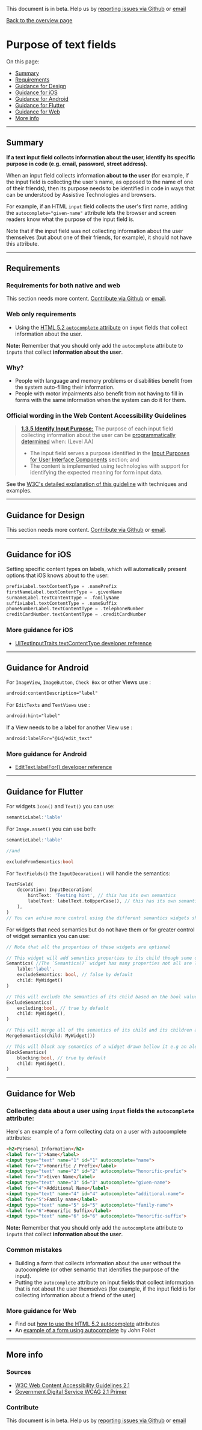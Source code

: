 This document is in beta. Help us by [reporting issues via Github](https://github.com/theappbusiness/accessibility-guidelines) or [email](mailto:jeanfrancois@theappbusiness.com)

[Back to the overview page](./../index.html)

# Purpose of text fields

On this page:
* [Summary](#summary)
* [Requirements](#requirements)
* [Guidance for Design](#guidance-for-design)
* [Guidance for iOS](#guidance-for-ios)
* [Guidance for Android](#guidance-for-android)
* [Guidance for Flutter](#guidance-for-flutter)
* [Guidance for Web](#guidance-for-web)
* [More info](#more-info)

---

## Summary

**If a text input field collects information about the user, identify its specific purpose in code (e.g. email, password, street address).**

When an input field collects information **about to the user** (for example, if the input field is collecting the user's name, as opposed to the name of one of their friends), then its purpose needs to be identified in code in ways that can be understood by Assistive Technologies and browsers.

For example, if an HTML `input` field collects the user's first name, adding the `autocomplete="given-name"` attribute lets the browser and screen readers know what the purpose of the input field is.

Note that if the input field was not collecting information about the user themselves (but about one of their friends, for example), it should not have this attribute.

---

## Requirements

### Requirements for both native and web

This section needs more content. [Contribute via Github](https://github.com/theappbusiness/accessibility-guidelines/) or [email](mailto:jeanfrancois@theappbusiness.com).

### Web only requirements

* Using the [HTML 5.2 `autocomplete` attribute](https://www.w3.org/TR/html52/sec-forms.html#sec-autofill) on `input` fields that collect information about the user.

**Note:** Remember that you should only add the `autocomplete` attribute to `input`s that collect **information about the user**.

### Why?

* People with language and memory problems or disabilities benefit from the system auto-filling their information.
* People with motor impairments also benefit from not having to fill in forms with the same information when the system can do it for them.

### Official wording in the Web Content Accessibility Guidelines

> [**1.3.5 Identify Input Purpose:**](https://www.w3.org/WAI/WCAG21/Understanding/identify-input-purpose.html) The purpose of each input field collecting information about the user can be [programmatically determined](https://www.w3.org/WAI/WCAG21/Understanding/identify-input-purpose.html#dfn-programmatically-determined) when: (Level AA)
>
> * The input field serves a purpose identified in the [Input Purposes for User Interface Components](https://www.w3.org/TR/WCAG21/#input-purposes) section; and
> * The content is implemented using technologies with support for identifying the expected meaning for form input data.

See the [W3C's detailed explanation of this guideline](https://www.w3.org/WAI/WCAG21/Understanding/identify-input-purpose.html) with techniques and examples.

---

## Guidance for Design

This section needs more content. [Contribute via Github](https://github.com/theappbusiness/accessibility-guidelines/) or [email](mailto:jeanfrancois@theappbusiness.com).

---

## Guidance for iOS

Setting specific content types on labels, which will automatically present options that iOS knows about to the user:

```swift
prefixLabel.textContentType = .namePrefix
firstNameLabel.textContentType = .givenName
surnameLabel.textContentType = .familyName
suffixLabel.textContentType = .nameSuffix
phoneNumberLabel.textContentType = .telephoneNumber
creditCardNumber.textContentType = .creditCardNumber
```

### More guidance for iOS

* [UITextInputTraits.textContentType developer reference](https://developer.apple.com/documentation/uikit/uitextinputtraits/1649656-textcontenttype "developer.apple.com reference")

---

## Guidance for Android

For `ImageView`, `ImageButton`, `Check Box` or other Views use :

```xml
android:contentDescription="label"
```

For `EditTexts` and `TextViews` use :

```xml
android:hint="label"
```

If a View needs to be a label for another View use :

```xml
android:labelFor="@id/edit_text"
```

### More guidance for Android

* [EditText.labelFor() developer reference](https://support.google.com/accessibility/android/answer/7158690?hl=en-GB "developer.android.com reference")

---

## Guidance for Flutter

For widgets `Icon()` and `Text()` you can use:
```dart 
semanticLabel:'lable'
```

For `Image.asset()` you can use both:
```dart
semanticLabel:'lable'

//and

excludeFromSemantics:bool
```

For `TextFields()` the `InputDecoration()` will handle the semantics:

```dart
TextField(
    decoration: InputDecoration(
        hintText: 'Testing hint', // this has its own semantics
        labelText: labelText.toUpperCase(), // this has its own semantics
    ),
)
// You can achive more control using the different semantics widgets shown bellow
```

For widgets that need semantics but do not have them or
for greater control of widget semantics you can use:

```dart
// Note that all the properties of these widgets are optional 

// This widget will add semantics properties to its child though some of them might be overwriten if the child widget has its own semantic properties
Semantics( //The `Semantics()` widget has many properties not all are listed here
    lable:'label',
    excludeSemantics: bool, // false by default
    child: MyWidget()
)

// This will exclude the semantics of its child based on the bool value of `excluding:` which is true by default 
ExcludeSemantics(
    excluding:bool, // true by default
    child: MyWidget(),
)

// This will merge all of the semantics of its child and its children all the way down the widget tree
MergeSemantics(child: MyWidget())

// This will block any semantics of a widget drawn bellow it e.g an alert should usually disallow interaction with any widget located "behind" the alert (even when they are still partially visible)
BlockSemantics(
    blocking:bool, // true by default
    child: MyWidget(),
)
```

---

## Guidance for Web

### Collecting data about a user using `input` fields the `autocomplete` attribute:

Here's an example of a form collecting data on a user with autocomplete attributes:

```html
<h2>Personal Information</h2>
<label for="1">Name</label>
<input type="text" name="1" id="1" autocomplete="name">
<label for="2">Honorific / Prefix</label>
<input type="text" name="2" id="2" autocomplete="honorific-prefix">
<label for="3">Given Name</label>
<input type="text" name="3" id="3" autocomplete="given-name">
<label for="4">Additional Name</label>
<input type="text" name="4" id="4" autocomplete="additional-name">
<label for="5">Family name</label>
<input type="text" name="5" id="5" autocomplete="family-name">
<label for="6">Honorific Suffix</label>
<input type="text" name="6" id="6" autocomplete="honorific-suffix">
```

**Note:** Remember that you should only add the `autocomplete` attribute to `input`s that collect **information about the user**.

### Common mistakes

* Building a form that collects information about the user without the autocomplete (or other semantic that identifies the purpose of the input).
* Putting the `autocomplete` attribute on input fields that collect information that is not about the user themselves (for example, if the input field is for collecting information about a friend of the user)

### More guidance for Web

* Find out [how to use the HTML 5.2 autocomplete](https://www.w3.org/WAI/WCAG21/Techniques/html/H98) attributes
* An [example of a form using autocomplete](http://john.foliot.ca/demos/autofill.php) by John Foliot

---

## More info

### Sources

* [W3C Web Content Accessibility Guidelines 2.1](https://www.w3.org/TR/WCAG21/)
* [Government Digital Service WCAG 2.1 Primer](https://alphagov.github.io/wcag-primer/)

### Contribute

This document is in beta. Help us by [reporting issues via Github](https://github.com/theappbusiness/accessibility-guidelines) or [email](mailto:jeanfrancois@theappbusiness.com)